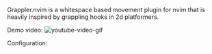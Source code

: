 Grappler.nvim is a whitespace based movement plugin for nvim that is heavily inspired by grappling hooks in 2d platformers.

Demo video:
![youtube-video-gif](https://github.com/Oasixer/grappler.nvim/assets/24990515/0765b750-f971-4506-bdae-92c3e23b3e21)

Configuration:
